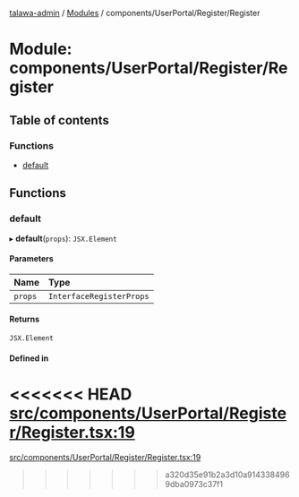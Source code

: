 [talawa-admin](../README.md) / [Modules](../modules.md) / components/UserPortal/Register/Register

# Module: components/UserPortal/Register/Register

## Table of contents

### Functions

- [default](components_UserPortal_Register_Register.md#default)

## Functions

### default

▸ **default**(`props`): `JSX.Element`

#### Parameters

| Name | Type |
| :------ | :------ |
| `props` | `InterfaceRegisterProps` |

#### Returns

`JSX.Element`

#### Defined in

<<<<<<< HEAD
[src/components/UserPortal/Register/Register.tsx:19](https://github.com/PalisadoesFoundation/talawa-admin/blob/12d9229/src/components/UserPortal/Register/Register.tsx#L19)
=======
[src/components/UserPortal/Register/Register.tsx:19](https://github.com/PalisadoesFoundation/talawa-admin/blob/b619a0d/src/components/UserPortal/Register/Register.tsx#L19)
>>>>>>> a320d35e91b2a3d10a9143384969dba0973c37f1
